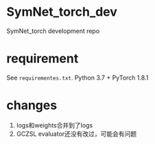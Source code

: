 # SymNet_torch_dev
SymNet_torch development repo

# requirement

See `requirementes.txt`. Python 3.7 + PyTorch 1.8.1


# changes

1. logs和weights合并到了logs
2. GCZSL evaluator还没有改过，可能会有问题